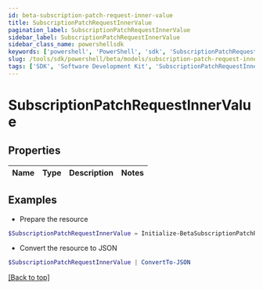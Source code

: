 ```yaml
---
id: beta-subscription-patch-request-inner-value
title: SubscriptionPatchRequestInnerValue
pagination_label: SubscriptionPatchRequestInnerValue
sidebar_label: SubscriptionPatchRequestInnerValue
sidebar_class_name: powershellsdk
keywords: ['powershell', 'PowerShell', 'sdk', 'SubscriptionPatchRequestInnerValue', 'BetaSubscriptionPatchRequestInnerValue'] 
slug: /tools/sdk/powershell/beta/models/subscription-patch-request-inner-value
tags: ['SDK', 'Software Development Kit', 'SubscriptionPatchRequestInnerValue', 'BetaSubscriptionPatchRequestInnerValue']
---
```



# SubscriptionPatchRequestInnerValue

## Properties

Name | Type | Description | Notes
------------ | ------------- | ------------- | -------------

## Examples

- Prepare the resource
```powershell
$SubscriptionPatchRequestInnerValue = Initialize-BetaSubscriptionPatchRequestInnerValue 
```

- Convert the resource to JSON
```powershell
$SubscriptionPatchRequestInnerValue | ConvertTo-JSON
```


[[Back to top]](#) 

